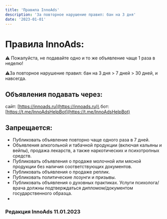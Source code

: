 ```yaml
---
title: 'Правила InnoAds'
description: 'За повторное нарушение правил: бан на 3 дня'
date: '2023-01-01'
---
```


# Правила InnoAds:

⚠️ Пожалуйста, не подавайте одно и то же объявление чаще 1 раза в неделю!

⚠️За повторное нарушение правил: бан на 3 дня > 7 дней > 30 дней, и навсегда.

## Объявления подавать через:
сайт: [https://innoads.ru](https://innoads.ru)\
бот: [https://t.me/InnoAdsHelpBot](https://t.me/InnoAdsHelpBot)

## Запрещается:

* Публиковать объявление повторно чаще одного раза в 7 дней.
* Объявления алкогольной и табачной продукции (включая кальяны и вейпы), продажа лекарств, а также наркотических и психотропных средств.
* Публиковать объявления о продаже молочной или мясной продукции без наличия соответствующих документов.
* Публиковать объявления о продаже реплик.
* Публиковать политические лозунги и призывы.
* Публиковать объявления о духовных практиках. Услуги психолога/врача должны подтверждаться дипломом/документом государственного образца.
*

### Редакция InnoAds 11.01.2023
